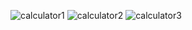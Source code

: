 ![calculator1](https://github.com/hristowa/React-Calculator/assets/119531049/d5a04d0a-69ac-45f0-831d-5c66f680e42f)
![calculator2](https://github.com/hristowa/React-Calculator/assets/119531049/c3e5c503-389d-430a-9faa-5c547ef2dcea)
![calculator3](https://github.com/hristowa/React-Calculator/assets/119531049/83aafd71-9c2c-4a98-ab42-084971fe13da)

